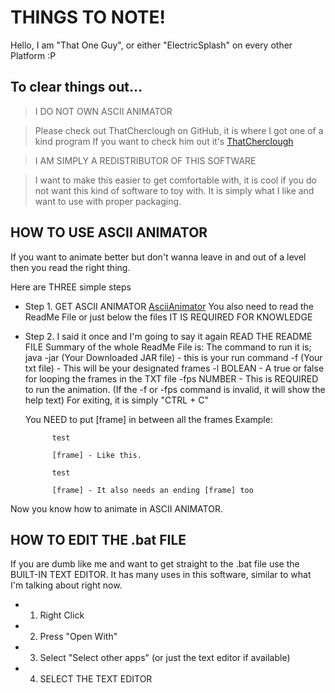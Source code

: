 # THINGS TO NOTE!

Hello, I am "That One Guy", or either "ElectricSplash" on every other
Platform :P

## To clear things out...

> I DO NOT OWN ASCII ANIMATOR

> Please check out ThatCherclough on GitHub, it is where I got one of a kind program
> If you want to check him out it's [ThatCherclough](https://github.com/thatcherclough/AsciiAnimator)

> I AM SIMPLY A REDISTRIBUTOR OF THIS SOFTWARE

> I want to make this easier to get comfortable with, it is cool if you do not
> want this kind of software to toy with. It is simply what I like and want to
> use with proper packaging.

## HOW TO USE ASCII ANIMATOR

If you want to animate better but don't wanna leave in and out of a level
then you read the right thing.

Here are THREE simple steps

- Step 1. GET ASCII ANIMATOR
  [AsciiAnimator](https://github.com/thatcherclough/AsciiAnimator)
    You also need to read the ReadMe File or just below the files
    IT IS REQUIRED FOR KNOWLEDGE
- Step 2. I said it once and I'm going to say it again READ THE README FILE
  Summary of the whole ReadMe File is:
    The command to run it is;
      java -jar (Your Downloaded JAR file) - this is your run command
      -f (Your txt file) - This will be your designated frames
      -l BOLEAN - A true or false for looping the frames in the TXT file
      -fps NUMBER - This is REQUIRED to run the animation.
      (If the -f or -fps command is invalid, it will show the help text)
    For exiting, it is simply "CTRL + C"
    
    You NEED to put [frame] in between all the frames
      Example:
  ```
        test

        [frame] - Like this.

        test

        [frame] - It also needs an ending [frame] too
  ```

Now you know how to animate in ASCII ANIMATOR.

## HOW TO EDIT THE .bat FILE

If you are dumb like me and want to get straight to the .bat file
use the BUILT-IN TEXT EDITOR. It has many uses in this software,
similar to what I'm talking about right now.

- 1. Right Click
- 2. Press "Open With"
- 3. Select "Select other apps" (or just the text editor if available)
- 4. SELECT THE TEXT EDITOR

